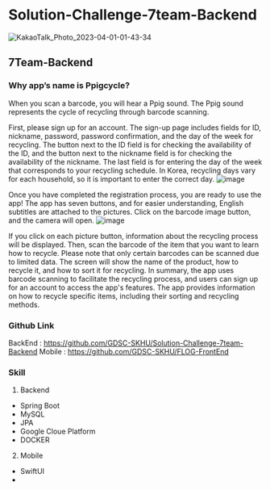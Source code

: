 # Solution-Challenge-7team-Backend
![KakaoTalk_Photo_2023-04-01-01-43-34](https://user-images.githubusercontent.com/101980750/229180424-83a0bba3-d275-4a41-98bb-ec34d65d15d5.png)

## 7Team-Backend
### Why app’s name is **Ppigcycle?**
When you scan a barcode, you will hear a Ppig sound. The Ppig sound represents the cycle of recycling through barcode scanning.

First, please sign up for an account. The sign-up page includes fields for ID, nickname, password, password confirmation, and the day of the week for recycling. The button next to the ID field is for checking the availability of the ID, and the button next to the nickname field is for checking the availability of the nickname. The last field is for entering the day of the week that corresponds to your recycling schedule. In Korea, recycling days vary for each household, so it is important to enter the correct day.
![image](https://user-images.githubusercontent.com/101980750/229178468-26d04fae-0411-4fc5-a8e9-c0b22d994e05.png)

Once you have completed the registration process, you are ready to use the app! The app has seven buttons, and for easier understanding, English subtitles are attached to the pictures. Click on the barcode image button, and the camera will open.
![image](https://user-images.githubusercontent.com/101980750/229178556-cd63883a-02d4-4f25-8b4f-8665b0214fdf.png)

If you click on each picture button, information about the recycling process will be displayed. Then, scan the barcode of the item that you want to learn how to recycle. Please note that only certain barcodes can be scanned due to limited data. The screen will show the name of the product, how to recycle it, and how to sort it for recycling. In summary, the app uses barcode scanning to facilitate the recycling process, and users can sign up for an account to access the app's features. The app provides information on how to recycle specific items, including their sorting and recycling methods.

### Github Link
BackEnd : https://github.com/GDSC-SKHU/Solution-Challenge-7team-Backend 
Mobile : https://github.com/GDSC-SKHU/FLOG-FrontEnd

### Skill
1) Backend
- Spring Boot
- MySQL
- JPA
- Google Cloue Platform
- DOCKER

2) Mobile
- SwiftUI
-
